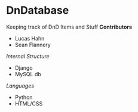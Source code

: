 # DnDatabase
Keeping track of DnD Items and Stuff
**Contributors**
- Lucas Hahn
- Sean Flannery


*Internal Structure*
- Django 
- MySQL db

*Languages*
- Python
- HTML/CSS
